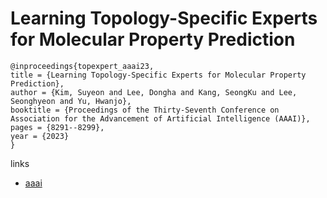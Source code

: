 # Learning Topology-Specific Experts for Molecular Property Prediction

```
@inproceedings{topexpert_aaai23,
title = {Learning Topology-Specific Experts for Molecular Property Prediction},
author = {Kim, Suyeon and Lee, Dongha and Kang, SeongKu and Lee, Seonghyeon and Yu, Hwanjo},
booktitle = {Proceedings of the Thirty-Seventh Conference on Association for the Advancement of Artificial Intelligence (AAAI)},
pages = {8291--8299},
year = {2023}
}
```

links
- [aaai](https://ojs.aaai.org/index.php/AAAI/article/view/26000)
